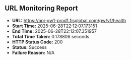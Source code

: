 ## URL Monitoring Report

- **URL:** https://api-gw1-prod1.fisglobal.com/gw/v1/health
- **Start Time:** 2025-06-28T22:12:07.173151
- **End Time:** 2025-06-28T22:12:07.351957
- **Total Time Taken:** 0.178806 seconds
- **HTTP Status Code:** 200
- **Status:** Success
- **Failure Reason:** N/A
